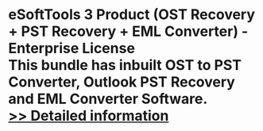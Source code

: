 # eSoftTools 3 Product (OST Recovery + PST Recovery + EML Converter) - Enterprise License<br />This bundle has inbuilt OST to PST Converter, Outlook PST Recovery and EML Converter Software.<br />[>> Detailed information](https://secure.shareit.com/shareit/product.html?productid=300962034&affiliateid=200057808)